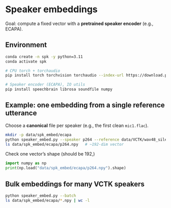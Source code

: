 # Speaker embeddings

Goal: compute a fixed vector with a **pretrained speaker encoder** (e.g., ECAPA).  

## Environment

```bash
conda create -n spk -y python=3.11
conda activate spk

# CPU torch + torchaudio
pip install torch torchvision torchaudio --index-url https://download.pytorch.org/whl/cpu

# Speaker encoder (ECAPA), IO utils
pip install speechbrain librosa soundfile numpy
```

## Example: one embedding from a single reference utterance

Choose a **canonical** file per speaker (e.g., the first clean `mic1.flac`).
```bash
mkdir -p data/spk_embed/ecapa
python speaker_embed.py --speaker p264 --reference data/VCTK/wav48_silence_trimmed/p264/p264_001_mic1.flac
ls data/spk_embed/ecapa/p264.npy   # ~192-dim vector
```

Check one vector’s shape (should be 192,)
```python
import numpy as np
print(np.load("data/spk_embed/ecapa/p264.npy").shape)
```

## Bulk embeddings for many VCTK speakers

```bash
python speaker_embed.py --batch
ls data/spk_embed/ecapa/*.npy | wc -l
```